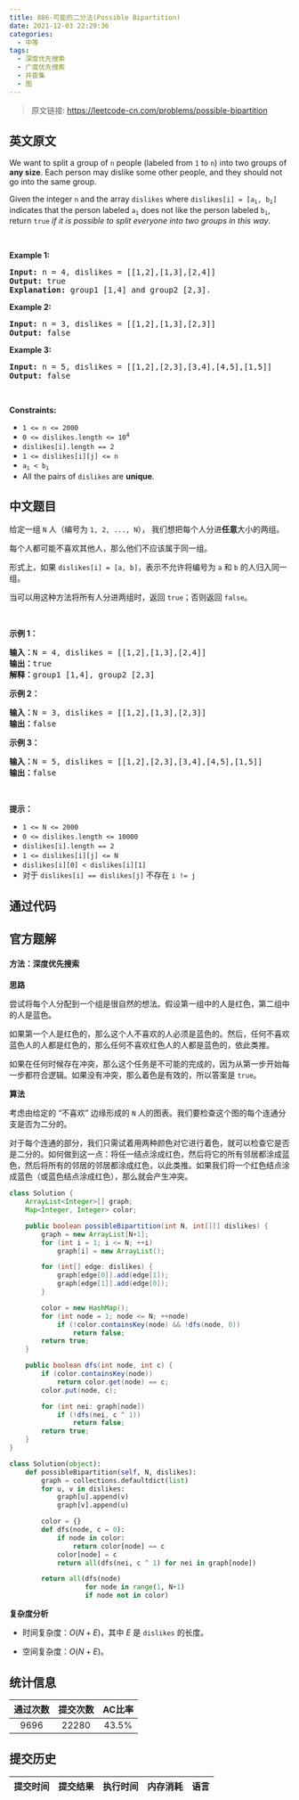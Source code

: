 ```yaml
---
title: 886-可能的二分法(Possible Bipartition)
date: 2021-12-03 22:29:36
categories:
  - 中等
tags:
  - 深度优先搜索
  - 广度优先搜索
  - 并查集
  - 图
---
```


> 原文链接: https://leetcode-cn.com/problems/possible-bipartition


## 英文原文
<div><p>We want to split a group of <code>n</code> people (labeled from <code>1</code> to <code>n</code>) into two groups of <strong>any size</strong>. Each person may dislike some other people, and they should not go into the same group.</p>

<p>Given the integer <code>n</code> and the array <code>dislikes</code> where <code>dislikes[i] = [a<sub>i</sub>, b<sub>i</sub>]</code> indicates that the person labeled <code>a<sub>i</sub></code> does not like the person labeled <code>b<sub>i</sub></code>, return <code>true</code> <em>if it is possible to split everyone into two groups in this way</em>.</p>

<p>&nbsp;</p>
<p><strong>Example 1:</strong></p>

<pre>
<strong>Input:</strong> n = 4, dislikes = [[1,2],[1,3],[2,4]]
<strong>Output:</strong> true
<strong>Explanation:</strong> group1 [1,4] and group2 [2,3].
</pre>

<p><strong>Example 2:</strong></p>

<pre>
<strong>Input:</strong> n = 3, dislikes = [[1,2],[1,3],[2,3]]
<strong>Output:</strong> false
</pre>

<p><strong>Example 3:</strong></p>

<pre>
<strong>Input:</strong> n = 5, dislikes = [[1,2],[2,3],[3,4],[4,5],[1,5]]
<strong>Output:</strong> false
</pre>

<p>&nbsp;</p>
<p><strong>Constraints:</strong></p>

<ul>
	<li><code>1 &lt;= n &lt;= 2000</code></li>
	<li><code>0 &lt;= dislikes.length &lt;= 10<sup>4</sup></code></li>
	<li><code>dislikes[i].length == 2</code></li>
	<li><code>1 &lt;= dislikes[i][j] &lt;= n</code></li>
	<li><code>a<sub>i</sub> &lt; b<sub>i</sub></code></li>
	<li>All the pairs of <code>dislikes</code> are <strong>unique</strong>.</li>
</ul>
</div>

## 中文题目
<div><p>给定一组 <code>N</code> 人（编号为 <code>1, 2, ..., N</code>）， 我们想把每个人分进<strong>任意</strong>大小的两组。</p>

<p>每个人都可能不喜欢其他人，那么他们不应该属于同一组。</p>

<p>形式上，如果 <code>dislikes[i] = [a, b]</code>，表示不允许将编号为 <code>a</code> 和 <code>b</code> 的人归入同一组。</p>

<p>当可以用这种方法将所有人分进两组时，返回 <code>true</code>；否则返回 <code>false</code>。</p>

<p> </p>

<ol>
</ol>

<p><strong>示例 1：</strong></p>

<pre>
<strong>输入：</strong>N = 4, dislikes = [[1,2],[1,3],[2,4]]
<strong>输出：</strong>true
<strong>解释：</strong>group1 [1,4], group2 [2,3]
</pre>

<p><strong>示例 2：</strong></p>

<pre>
<strong>输入：</strong>N = 3, dislikes = [[1,2],[1,3],[2,3]]
<strong>输出：</strong>false
</pre>

<p><strong>示例 3：</strong></p>

<pre>
<strong>输入：</strong>N = 5, dislikes = [[1,2],[2,3],[3,4],[4,5],[1,5]]
<strong>输出：</strong>false
</pre>

<p> </p>

<p><strong>提示：</strong></p>

<ul>
	<li><code>1 <= N <= 2000</code></li>
	<li><code>0 <= dislikes.length <= 10000</code></li>
	<li><code>dislikes[i].length == 2</code></li>
	<li><code>1 <= dislikes[i][j] <= N</code></li>
	<li><code>dislikes[i][0] < dislikes[i][1]</code></li>
	<li>对于 <code>dislikes[i] == dislikes[j]</code> 不存在 <code>i != j</code></li>
</ul>
</div>

## 通过代码
<RecoDemo>
</RecoDemo>


## 官方题解
#### 方法：深度优先搜索

**思路**

尝试将每个人分配到一个组是很自然的想法。假设第一组中的人是红色，第二组中的人是蓝色。

如果第一个人是红色的，那么这个人不喜欢的人必须是蓝色的。然后，任何不喜欢蓝色人的人都是红色的，那么任何不喜欢红色人的人都是蓝色的，依此类推。

如果在任何时候存在冲突，那么这个任务是不可能的完成的，因为从第一步开始每一步都符合逻辑。如果没有冲突，那么着色是有效的，所以答案是 `true`。

**算法**

考虑由给定的 “不喜欢” 边缘形成的 `N` 人的图表。我们要检查这个图的每个连通分支是否为二分的。

对于每个连通的部分，我们只需试着用两种颜色对它进行着色，就可以检查它是否是二分的。如何做到这一点：将任一结点涂成红色，然后将它的所有邻居都涂成蓝色，然后将所有的邻居的邻居都涂成红色，以此类推。如果我们将一个红色结点涂成蓝色（或蓝色结点涂成红色），那么就会产生冲突。


```java [Q59Bm8ZT-Java]
class Solution {
    ArrayList<Integer>[] graph;
    Map<Integer, Integer> color;

    public boolean possibleBipartition(int N, int[][] dislikes) {
        graph = new ArrayList[N+1];
        for (int i = 1; i <= N; ++i)
            graph[i] = new ArrayList();

        for (int[] edge: dislikes) {
            graph[edge[0]].add(edge[1]);
            graph[edge[1]].add(edge[0]);
        }

        color = new HashMap();
        for (int node = 1; node <= N; ++node)
            if (!color.containsKey(node) && !dfs(node, 0))
                return false;
        return true;
    }

    public boolean dfs(int node, int c) {
        if (color.containsKey(node))
            return color.get(node) == c;
        color.put(node, c);

        for (int nei: graph[node])
            if (!dfs(nei, c ^ 1))
                return false;
        return true;
    }
}
```
```python [Q59Bm8ZT-Python]
class Solution(object):
    def possibleBipartition(self, N, dislikes):
        graph = collections.defaultdict(list)
        for u, v in dislikes:
            graph[u].append(v)
            graph[v].append(u)

        color = {}
        def dfs(node, c = 0):
            if node in color:
                return color[node] == c
            color[node] = c
            return all(dfs(nei, c ^ 1) for nei in graph[node])

        return all(dfs(node)
                   for node in range(1, N+1)
                   if node not in color)
```


**复杂度分析**

* 时间复杂度：$O(N + E)$，其中 $E$ 是 `dislikes` 的长度。

* 空间复杂度：$O(N + E)$。

## 统计信息
| 通过次数 | 提交次数 | AC比率 |
| :------: | :------: | :------: |
|    9696    |    22280    |   43.5%   |

## 提交历史
| 提交时间 | 提交结果 | 执行时间 |  内存消耗  | 语言 |
| :------: | :------: | :------: | :--------: | :--------: |
